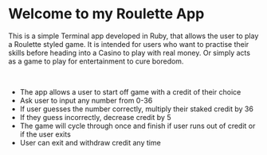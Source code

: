 # Welcome to my Roulette App

This is a simple Terminal app developed in Ruby, that allows the user to play a Roulette styled game. It is intended for users who want to practise their skills before heading into a Casino to play with real money. Or simply acts as a game to play for entertainment to cure boredom.

<br>
<ul>
<li> The app allows a user to start off game with a credit of their choice
<li>  Ask user to input any number from 0-36
<li>  If user guesses the number correctly, multiply their staked credit by 36
<li> If they guess incorrectly, decrease credit by 5
<li>  The game will cycle through once and finish if user runs out of credit or if the user exits
<li>  User can exit and withdraw credit any time
</ul>